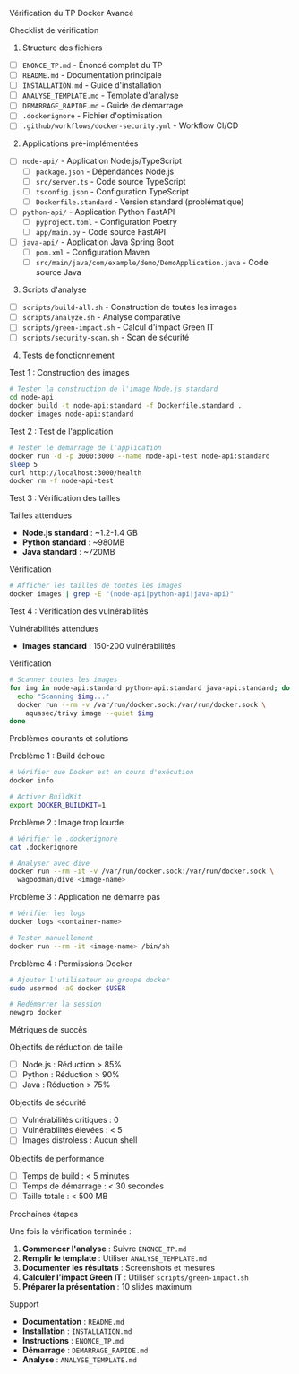 Vérification du TP Docker Avancé

Checklist de vérification

1. Structure des fichiers
- [ ] `ENONCE_TP.md` - Énoncé complet du TP
- [ ] `README.md` - Documentation principale
- [ ] `INSTALLATION.md` - Guide d'installation
- [ ] `ANALYSE_TEMPLATE.md` - Template d'analyse
- [ ] `DEMARRAGE_RAPIDE.md` - Guide de démarrage
- [ ] `.dockerignore` - Fichier d'optimisation
- [ ] `.github/workflows/docker-security.yml` - Workflow CI/CD

2. Applications pré-implémentées
- [ ] `node-api/` - Application Node.js/TypeScript
  - [ ] `package.json` - Dépendances Node.js
  - [ ] `src/server.ts` - Code source TypeScript
  - [ ] `tsconfig.json` - Configuration TypeScript
  - [ ] `Dockerfile.standard` - Version standard (problématique)

- [ ] `python-api/` - Application Python FastAPI
  - [ ] `pyproject.toml` - Configuration Poetry
  - [ ] `app/main.py` - Code source FastAPI

- [ ] `java-api/` - Application Java Spring Boot
  - [ ] `pom.xml` - Configuration Maven
  - [ ] `src/main/java/com/example/demo/DemoApplication.java` - Code source Java

3. Scripts d'analyse
- [ ] `scripts/build-all.sh` - Construction de toutes les images
- [ ] `scripts/analyze.sh` - Analyse comparative
- [ ] `scripts/green-impact.sh` - Calcul d'impact Green IT
- [ ] `scripts/security-scan.sh` - Scan de sécurité

4. Tests de fonctionnement

Test 1 : Construction des images
```bash
# Tester la construction de l'image Node.js standard
cd node-api
docker build -t node-api:standard -f Dockerfile.standard .
docker images node-api:standard
```

Test 2 : Test de l'application
```bash
# Tester le démarrage de l'application
docker run -d -p 3000:3000 --name node-api-test node-api:standard
sleep 5
curl http://localhost:3000/health
docker rm -f node-api-test
```

Test 3 : Vérification des tailles

Tailles attendues
- **Node.js standard** : ~1.2-1.4 GB
- **Python standard** : ~980MB
- **Java standard** : ~720MB

Vérification
```bash
# Afficher les tailles de toutes les images
docker images | grep -E "(node-api|python-api|java-api)"
```

Test 4 : Vérification des vulnérabilités

Vulnérabilités attendues
- **Images standard** : 150-200 vulnérabilités

Vérification
```bash
# Scanner toutes les images
for img in node-api:standard python-api:standard java-api:standard; do
  echo "Scanning $img..."
  docker run --rm -v /var/run/docker.sock:/var/run/docker.sock \
    aquasec/trivy image --quiet $img
done
```

Problèmes courants et solutions

Problème 1 : Build échoue
```bash
# Vérifier que Docker est en cours d'exécution
docker info

# Activer BuildKit
export DOCKER_BUILDKIT=1
```

Problème 2 : Image trop lourde
```bash
# Vérifier le .dockerignore
cat .dockerignore

# Analyser avec dive
docker run --rm -it -v /var/run/docker.sock:/var/run/docker.sock \
  wagoodman/dive <image-name>
```

Problème 3 : Application ne démarre pas
```bash
# Vérifier les logs
docker logs <container-name>

# Tester manuellement
docker run --rm -it <image-name> /bin/sh
```

Problème 4 : Permissions Docker
```bash
# Ajouter l'utilisateur au groupe docker
sudo usermod -aG docker $USER

# Redémarrer la session
newgrp docker
```

Métriques de succès

Objectifs de réduction de taille
- [ ] Node.js : Réduction > 85%
- [ ] Python : Réduction > 90%
- [ ] Java : Réduction > 75%

Objectifs de sécurité
- [ ] Vulnérabilités critiques : 0
- [ ] Vulnérabilités élevées : < 5
- [ ] Images distroless : Aucun shell

Objectifs de performance
- [ ] Temps de build : < 5 minutes
- [ ] Temps de démarrage : < 30 secondes
- [ ] Taille totale : < 500 MB

Prochaines étapes

Une fois la vérification terminée :

1. **Commencer l'analyse** : Suivre `ENONCE_TP.md`
2. **Remplir le template** : Utiliser `ANALYSE_TEMPLATE.md`
3. **Documenter les résultats** : Screenshots et mesures
4. **Calculer l'impact Green IT** : Utiliser `scripts/green-impact.sh`
5. **Préparer la présentation** : 10 slides maximum

Support

- **Documentation** : `README.md`
- **Installation** : `INSTALLATION.md`
- **Instructions** : `ENONCE_TP.md`
- **Démarrage** : `DEMARRAGE_RAPIDE.md`
- **Analyse** : `ANALYSE_TEMPLATE.md`

